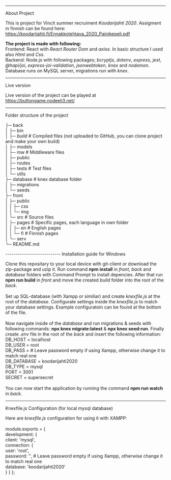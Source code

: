 ---------------------------
About Project

This is project for Vincit summer recruiment <i>Koodarijahti 2020</i>. Assigment in finnish can be found here: https://koodarijahti.fi/Ennakkotehtava_2020_Painikepeli.pdf

<b>The project is made with following:</b><br>
Frontend: React with <i>React Router Dom</i> and <i>axios</i>. In basic structure I used also <i>Html</i> and <i>Css</i>.<br>
Backend: Node.js with following packages; <i>bcryptjs</i>, <i>dotenv</i>, <i>express</i>, <i>jest</i>, <i>@hapi/joi</i>, <i>express-joi-validation</i>, <i>jsonwebtoken</i>, <i>knex</i> and <i>nodemon</i>.<br>
Database runs on MySQL server, migrations run with <i>knex</i>.

---------------------------
Live version

Live version of the project can be played at https://buttongame.nodeeli3.net/

---------------------------
Folder structure of the project

<p>├─ back<br>
│  ├─ bin<br>
│  ├─ <i>build</i>      # Compiled files (not uploaded to GitHub, you can clone project and make your own build)<br>
│  ├─ models<br>
│  ├─ mw                # Middleware files<br>
│  ├─ public<br>
│  ├─ routes<br>
│  ├─ tests             # Test files<br>
│  └─ utils<br>
├─ database             # knex database folder<br>
│  ├─ migrations<br>
│  └─ seeds<br>
├─ front<br>
│   ├─ public<br>
│   │  ├─ css<br>
│   │  └─ img<br>
│   └─ src               # Source files<br>
│      ├─ pages          # Specific pages, each language in own folder<br>
│      │  ├─ en          # English pages<br>
│      │  └─ fi          # Finnish pages<br>
│      └─ serv<br>
└─ README.md</p>
---------------------------
Installation guide for Windows

Clone this repositary to your local device with git-client or download the zip-package and uzip it. Run command <b>npm install</b> in <i>front</i>, <i>back</i> and <i>database</i> folders with Command Prompt to install depencies. After that run <b>npm run build</b> in <i>front</i> and move the created <i>build</i> folder into the root of the <i>back</i>.
<br><br>
Set up SQL-database (with Xampp or similiar) and create <i>knexfile.js</i> at the root of the <i>database</i>. Configurate settings inside the <i>knexfile.js</i> to match your database settings. Example configuratoin can be found at the bottom of the file.<br>
<br>
Now navigate inside of the <i>database</i> and run migrations & seeds with following commands: <b>npx knex migrate:latest</b> & <b>npx knex seed:run</b>. Finally create <i>.env</i> file in the root of the <i>back</i> and insert the following information: 
<br>
DB_HOST = localhost<br>
DB_USER = root<br>
DB_PASS =                       # Leave password empty if using Xampp, otherwise change it to match real one<br>
DB_DATABASE = koodarijahti2020<br>
DB_TYPE = mysql<br>
PORT = 3001<br>
SECRET = supersecret<br>
<br>
You can now start the application by running the command <b>npm run watch</B> in <i>back</i>.

---------------------------
Knexfile.js Configuration (for local mysql database)

Here are <i>knexfile.js</i> configuration for using it with XAMPP:<br>
<br>
module.exports = {<br>
  development: {<br>
    client: 'mysql',<br>
    connection: {<br>
      user: 'root',<br>
      password: '',                   # Leave password empty if using Xampp, otherwise change it to match real one<br>
      database: 'koodarijahti2020'<br>
    }
  }
};